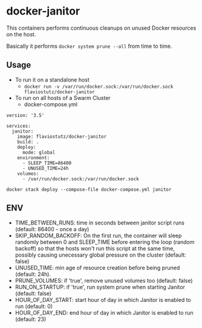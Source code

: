 # docker-janitor
This containers performs continuous cleanups on unused Docker resources on the host.

Basically it performs ```docker system prune --all``` from time to time.

## Usage
* To run it on a standalone host
  * ```docker run -v /var/run/docker.sock:/var/run/docker.sock flaviostutz/docker-janitor```
* To run on all hosts of a Swarm Cluster
  * docker-compose.yml

```
version: '3.5'

services:
  janitor:
    image: flaviostutz/docker-janitor
    build: .
    deploy:
      mode: global
    environment:
      - SLEEP_TIME=86400
      - UNUSED_TIME=24h
    volumes:
      - /var/run/docker.sock:/var/run/docker.sock
```
```docker stack deploy --compose-file docker-compose.yml janitor```

## ENV
* TIME_BETWEEN_RUNS: time in seconds between janitor script runs (default: 86400 - once a day)
* SKIP_RANDOM_BACKOFF: On the first run, the container will sleep randomly between 0 and SLEEP_TIME before entering the loop (random backoff) so that the hosts won't run this script at the same time, possibly causing unecessary global pressure on the cluster (default: false)
* UNUSED_TIME: min age of resource creation before being pruned (default: 24h).
* PRUNE_VOLUMES: if 'true', remove unused volumes too (default: false)
* RUN_ON_STARTUP: if 'true', run system prune when starting Janitor (default: false)
* HOUR_OF_DAY_START: start hour of day in which Janitor is enabled to run (default: 0)
* HOUR_OF_DAY_END: end hour of day in which Janitor is enabled to run (default: 23)
